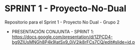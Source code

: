 # SPRINT 1 - Proyecto-No-Dual
Repositorio para el Sprint 1 - Proyecto No Dual - Grupo 2

- PRESENTACIÓN CONJUNTA - SPRINT 1: https://docs.google.com/presentation/d/1ZPCD4-bg9ZlUsMNGh8P4k9latSx9_0iV2ik8rFCs7CQ/edit#slide=id.p

